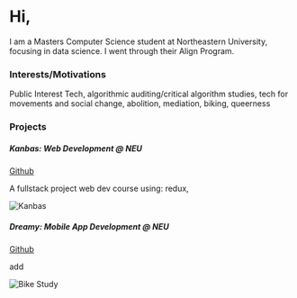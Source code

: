 # Hi, 

I am a Masters Computer Science student at Northeastern University,
focusing in data science. I went through their Align Program. 


### Interests/Motivations
Public Interest Tech, algorithmic auditing/critical algorithm studies,
tech for movements and social change, abolition, mediation, biking,
queerness


### Projects
##### Kanbas: Web Development @ NEU
[Github](https://www.mdpi.com/1424-8220/22/8/3048)

A fullstack project web dev course using: redux,


![Kanbas](/assets/kanbas.jpg)

##### Dreamy: Mobile App Development @ NEU
[Github](https://www.mdpi.com/1424-8220/22/11/4240)

add

![Bike Study](/assets/dreamy.jpg)            		



